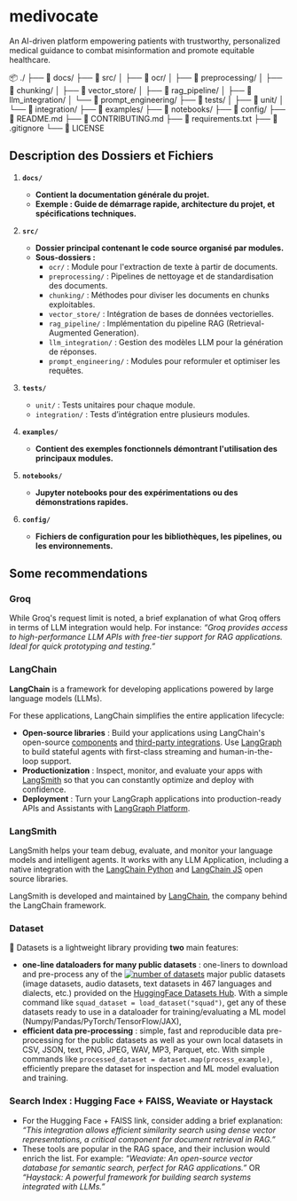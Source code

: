 # medivocate

An AI-driven platform empowering patients with trustworthy, personalized medical guidance to combat misinformation and promote equitable healthcare.

📦 ./
├── 📁 docs/
├── 📁 src/
│   ├── 📁 ocr/
│   ├── 📁 preprocessing/
│   ├── 📁 chunking/
│   ├── 📁 vector_store/
│   ├── 📁 rag_pipeline/
│   ├── 📁 llm_integration/
│   └── 📁 prompt_engineering/
├── 📁 tests/
│   ├── 📁 unit/
│   └── 📁 integration/
├── 📁 examples/
├── 📁 notebooks/
├── 📁 config/
├── 📄 README.md
├── 📄 CONTRIBUTING.md
├── 📄 requirements.txt
├── 📄 .gitignore
└── 📄 LICENSE

## Description des Dossiers et Fichiers

1. **`docs/`**

   * **Contient la documentation générale du projet.**
   * **Exemple : Guide de démarrage rapide, architecture du projet, et spécifications techniques.**
2. **`src/`**

   * **Dossier principal contenant le code source organisé par modules.**
   * **Sous-dossiers :**
     * `ocr/` : Module pour l'extraction de texte à partir de documents.
     * `preprocessing/` : Pipelines de nettoyage et de standardisation des documents.
     * `chunking/` : Méthodes pour diviser les documents en chunks exploitables.
     * `vector_store/` : Intégration de bases de données vectorielles.
     * `rag_pipeline/` : Implémentation du pipeline RAG (Retrieval-Augmented Generation).
     * `llm_integration/` : Gestion des modèles LLM pour la génération de réponses.
     * `prompt_engineering/` : Modules pour reformuler et optimiser les requêtes.
3. **`tests/`**

   * `unit/` : Tests unitaires pour chaque module.
   * `integration/` : Tests d’intégration entre plusieurs modules.
4. **`examples/`**

   * **Contient des exemples fonctionnels démontrant l'utilisation des principaux modules.**
5. **`notebooks/`**

   * **Jupyter notebooks pour des expérimentations ou des démonstrations rapides.**
6. **`config/`**

   * **Fichiers de configuration pour les bibliothèques, les pipelines, ou les environnements.**

## Some recommendations

### Groq

While Groq's request limit is noted, a brief explanation of what Groq offers in terms of LLM integration would help. For instance:
*“Groq provides access to high-performance LLM APIs with free-tier support for RAG applications. Ideal for quick prototyping and testing.”*

### LangChain

**LangChain** is a framework for developing applications powered by large language models (LLMs).

For these applications, LangChain simplifies the entire application lifecycle:

* **Open-source libraries** : Build your applications using LangChain's open-source [components](https://python.langchain.com/docs/concepts/) and [third-party integrations](https://python.langchain.com/docs/integrations/providers/). Use [LangGraph](https://langchain-ai.github.io/langgraph/) to build stateful agents with first-class streaming and human-in-the-loop support.
* **Productionization** : Inspect, monitor, and evaluate your apps with [LangSmith](https://docs.smith.langchain.com/) so that you can constantly optimize and deploy with confidence.
* **Deployment** : Turn your LangGraph applications into production-ready APIs and Assistants with [LangGraph Platform](https://langchain-ai.github.io/langgraph/cloud/).

### LangSmith

LangSmith helps your team debug, evaluate, and monitor your language models and intelligent agents. It works with any LLM Application, including a native integration with the [LangChain Python](https://github.com/langchain-ai/langchain) and [LangChain JS](https://github.com/langchain-ai/langchainjs) open source libraries.

LangSmith is developed and maintained by [LangChain](https://langchain.com/), the company behind the LangChain framework.

### Dataset

🤗 Datasets is a lightweight library providing **two** main features:

* **one-line dataloaders for many public datasets** : one-liners to download and pre-process any of the [![number of datasets](https://camo.githubusercontent.com/f72d44747c1f113f645de3943872ae3f58dc604b216d6a6e75c62cd4435c3456/68747470733a2f2f696d672e736869656c64732e696f2f656e64706f696e743f75726c3d68747470733a2f2f68756767696e67666163652e636f2f6170692f736869656c64732f646174617365747326636f6c6f723d627269676874677265656e)](https://camo.githubusercontent.com/f72d44747c1f113f645de3943872ae3f58dc604b216d6a6e75c62cd4435c3456/68747470733a2f2f696d672e736869656c64732e696f2f656e64706f696e743f75726c3d68747470733a2f2f68756767696e67666163652e636f2f6170692f736869656c64732f646174617365747326636f6c6f723d627269676874677265656e) major public datasets (image datasets, audio datasets, text datasets in 467 languages and dialects, etc.) provided on the [HuggingFace Datasets Hub](https://huggingface.co/datasets). With a simple command like `squad_dataset = load_dataset("squad")`, get any of these datasets ready to use in a dataloader for training/evaluating a ML model (Numpy/Pandas/PyTorch/TensorFlow/JAX),
* **efficient data pre-processing** : simple, fast and reproducible data pre-processing for the public datasets as well as your own local datasets in CSV, JSON, text, PNG, JPEG, WAV, MP3, Parquet, etc. With simple commands like `processed_dataset = dataset.map(process_example)`, efficiently prepare the dataset for inspection and ML model evaluation and training.

### Search Index : Hugging Face + FAISS, Weaviate or Haystack

* For the Hugging Face + FAISS link, consider adding a brief explanation:
  *“This integration allows efficient similarity search using dense vector representations, a critical component for document retrieval in RAG.”*
* These tools are popular in the RAG space, and their inclusion would enrich the list. For example:
  *“Weaviate: An open-source vector database for semantic search, perfect for RAG applications.”*
  OR
  *“Haystack: A powerful framework for building search systems integrated with LLMs.”*
